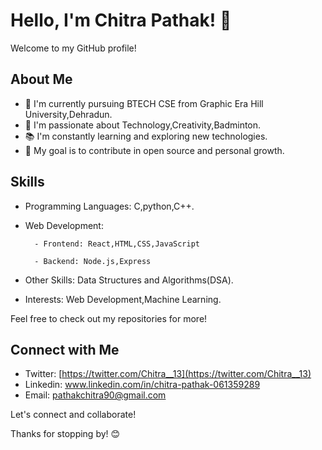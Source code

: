 # Hello, I'm Chitra Pathak! 👋

Welcome to my GitHub profile!

## About Me

- 💼 I'm currently pursuing BTECH CSE from Graphic Era Hill University,Dehradun.
- 🌱 I'm passionate about Technology,Creativity,Badminton.
- 📚 I'm constantly learning and exploring new technologies.
- 🎯 My goal is to contribute in open source and personal growth.

## Skills

- Programming Languages: C,python,C++.
- Web Development:
  
        - Frontend: React,HTML,CSS,JavaScript
  
        - Backend: Node.js,Express
  
- Other Skills: Data Structures and Algorithms(DSA).
- Interests: Web Development,Machine Learning.

Feel free to check out my repositories for more!

## Connect with Me

- Twitter: [https://twitter.com/Chitra__13](https://twitter.com/Chitra__13)
- Linkedin: www.linkedin.com/in/chitra-pathak-061359289
- Email: pathakchitra90@gmail.com
 
Let's connect and collaborate!

Thanks for stopping by! 😊

<!---
githubchitra/githubchitra is a ✨ special ✨ repository because its `README.md` (this file) appears on your GitHub profile.
You can click the Preview link to take a look at your changes.
--->
